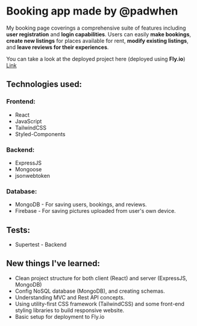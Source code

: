 # Booking app made by @padwhen

My booking page coverings a comprehensive suite of features including **user registration** and **login capabilities**. 
Users can easily **make bookings**, **create new listings** for places available for rent, **modify existing listings**, and **leave reviews for their experiences**.

You can take a look at the deployed project here (deployed using **Fly.io**) [Link](https://padwhen.fly.dev/)

## Technologies used:
### Frontend:
* React
* JavaScript
* TailwindCSS
* Styled-Components
### Backend:
* ExpressJS
* Mongoose
* jsonwebtoken
### Database:
* MongoDB - For saving users, bookings, and reviews.
* Firebase - For saving pictures uploaded from user's own device.
## Tests:
* Supertest - Backend

## New things I've learned:
* Clean project structure for both client (React) and server (ExpressJS, MongoDB)
* Config NoSQL database (MongoDB), and creating schemas.
* Understanding MVC and Rest API concepts.
* Using utility-first CSS framework (TailwindCSS) and some front-end styling libraries to build responsive website.
* Basic setup for deployment to Fly.io
